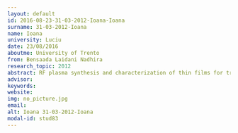 ```yaml
---
layout: default 
id: 2016-08-23-31-03-2012-Ioana-Ioana
surname: 31-03-2012-Ioana
name: Ioana
university: Luciu
date: 23/08/2016
aboutme: University of Trento
from: Bensaada Laidani Nadhira
research_topic: 2012
abstract: RF plasma synthesis and characterization of thin films for transparent conductors
advisor: 
keywords: 
website: 
img: no_picture.jpg
email: 
alt: Ioana 31-03-2012-Ioana
modal-id: stud83
---
```

